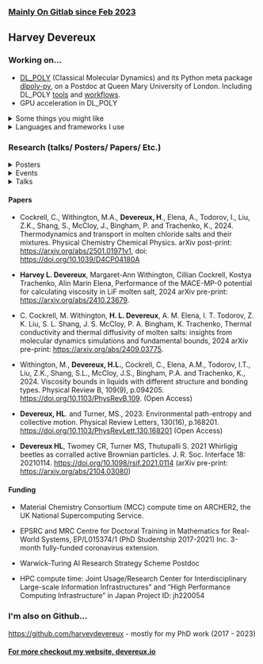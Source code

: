 ### [Mainly On Gitlab since Feb 2023](https://gitlab.com/apw951)

## Harvey Devereux

### Working on... 

- [DL_POLY](https://gitlab.com/ccp5/dl-poly) (Classical Molecular Dynamics) and its Python meta package [dlpoly-py](https://gitlab.com/drFaustroll/dlpoly-py), on a Postdoc at Queen Mary University of London. Including DL_POLY [tools](https://gitlab.com/apw951/dl_poly_tools) and [workflows](https://gitlab.com/apw951/dl_poly_workflows).
- GPU acceleration in DL_POLY

<details><summary>Some things you might like</summary>
<ul>
<li><a href="https://gitlab.com/apw951/fortran-conway-opengl">Game of Life in Fortran with OpenGL</a></li>
<li><a href="https://gitlab.com/apw951/molten-salts-bhm-params">BHM potential parameters for 20 molten salts.</a></li>
<li><a href="https://gitlab.com/apw951/saru-test-vectors">SARU test vectors</a></li>
<li><a href="https://gitlab.com/apw951/lif-viscosity-data">LiF molten salt experimental viscosity data</a></li>
<li><a href="https://gitlab.com/apw951/cuda-fortran-examples">OpenAcc and NVFortran Fortran GPU examples</a></li>
</ul>
</details>

<details><summary>Languages and frameworks I use</summary>
<ul>
<li>C++, Fortran, Rust, shell (bash), Python, Julia, Kotlin, Lua, Javascript (+html/css), C</li>
<li>MPI, CMake, HPC Schedulers (SLURM/UGE), OpenGL, Vulkan, Android (Jetpack Compose, Kotlin, C++ NDK), CUDA (C++, Fortran), OpenAcc, GCloud, AWS (lambda mostly), git, github/gitlab</li>
</ul>
</details>

### Research (talks/ Posters/ Papers/ Etc.)

<details><summary>Posters</summary>
<ul>
<li>[CCP5 AGM September 4-6th, 2024](https://gitlab.com/apw951/apw951/-/blob/main/2024/CCP5-AGM-24.pdf)</li>
<li>[CCP5 AGM September 11-13th 2023](https://gitlab.com/apw951/apw951/-/blob/main/2023/CCP5-AGM/poster.pdf?ref_type=heads)</li>
</ul>
</details>

<details><summary>Events</summary>
<ul>
<li> Co-organiser DL_POLY Workshop 10th and 11th January 2024
</li>
</ul>
</details>

<details><summary>Talks</summary>
<ul>
<li>[CoSeC Annual Conference 4th December 2024 - Slides](https://gitlab.com/apw951/apw951/-/blob/main/2024/CoSeC2024.pdf)
</li>
<li>[CoSeC Annual Conference 6th December 2023 - Slides](https://gitlab.com/apw951/apw951/-/blob/main/2023/CoSeC-Conference/HLD.pdf)</li>
<li>[An updated version of the 6th December 2023 slides, QM CCMP Seminar 12th November 2024](https://gitlab.com/apw951/apw951/-/blob/main/2024/QMseminar24.pdf)</li>
<li>[CCP5 AGM September 11-13th 2023 - Slides](https://gitlab.com/apw951/apw951/-/blob/main/2023/CCP5-AGM/slides.pdf?ref_type=heads)</li>
<li>DARS-SWARM 2021 (June 1st - 4th)
(a) Corralled Active Brownian Particles: Whirligig Beetles show a density dependent speed with MIPS-like, co-existing high
and low density phases, Devereux HL (Presenting), Twomey CR, Turner MS, Thutupalli S.</li>
<li>DARS-SWARM 2021 (June 1st - 4th) (b) Bottom-up models of swarming and the entropy of visual states, Devereux HL (Presenting), Turner MS.</li>
</ul>
</details>

#### Papers

- Cockrell, C., Withington, M.A., **Devereux, H**., Elena, A., Todorov, I., Liu, Z.K., Shang, S., McCloy, J., Bingham, P. and Trachenko, K., 2024. Thermodynamics and transport in molten chloride salts and their mixtures. Physical Chemistry Chemical Physics. arXiv post-print: https://arxiv.org/abs/2501.01971v1, doi: https://doi.org/10.1039/D4CP04180A

- **Harvey L. Devereux**, Margaret-Ann Withington, Cillian Cockrell, Kostya Trachenko, Alin Marin Elena, Performance of the MACE-MP-0 potential for calculating viscosity in LiF molten salt, 2024 arXiv pre-print: https://arxiv.org/abs/2410.23679.

- C. Cockrell, M. Withington, **H. L. Devereux**, A. M. Elena, I. T. Todorov, Z. K. Liu, S. L. Shang, J. S. McCloy, P. A. Bingham, K. Trachenko, Thermal conductivity and thermal diffusivity of molten salts: insights from molecular dynamics simulations and fundamental bounds, 2024 arXiv pre-print: https://arxiv.org/abs/2409.03775. 

- Withington, M., **Devereux, H.L.**, Cockrell, C., Elena, A.M., Todorov, I.T., Liu, Z.K., Shang, S.L., McCloy, J.S., Bingham, P.A. and Trachenko, K., 2024. Viscosity bounds in liquids with different structure and bonding types. Physical Review B, 109(9), p.094205. https://doi.org/10.1103/PhysRevB.109. (Open Access)

- **Devereux, HL**. and Turner, MS., 2023. Environmental path-entropy and collective motion. Physical Review Letters, 130(16), p.168201. https://doi.org/10.1103/PhysRevLett.130.168201 (Open Access)

- **Devereux HL**, Twomey CR, Turner MS, Thutupalli S. 2021 Whirligig beetles as corralled active Brownian particles. J. R. Soc. Interface 18: 20210114. https://doi.org/10.1098/rsif.2021.0114 (arXiv pre-print: https://arxiv.org/abs/2104.03080)

#### Funding

- Material Chemistry Consortium (MCC) compute time on ARCHER2, the UK National Supercomputing Service.

- EPSRC and MRC Centre for Doctoral Training in Mathematics for Real-World Systems, EP/L015374/1 (PhD Studentship
2017-2021) Inc. 3-month fully-funded coronavirus extension.

- Warwick-Turing AI Research Strategy Scheme Postdoc

- HPC compute time: Joint Usage/Research Center for Interdisciplinary Large-scale Information Infrastructures” and ”High
Performance Computing Infrastructure” in Japan Project ID: jh220054

### I'm also on Github... 

https://github.com/harveydevereux - mostly for my PhD work (2017 - 2023)

#### [For more checkout my website, devereux.io](https://devereux.io)
